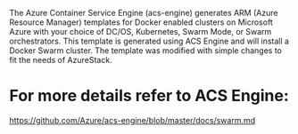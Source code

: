 The Azure Container Service Engine (acs-engine) generates ARM (Azure Resource Manager) templates for Docker enabled clusters on Microsoft Azure with your choice of DC/OS, Kubernetes, Swarm Mode, or Swarm orchestrators. This template is generated using ACS Engine and will install a Docker Swarm cluster. The template was modified with simple changes to fit the needs of AzureStack.

# For more details refer to ACS Engine: 

https://github.com/Azure/acs-engine/blob/master/docs/swarm.md